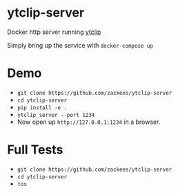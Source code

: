 # ytclip-server

Docker http server running [ytclip](https://github.com/zackees/ytclip)

Simply bring up the service with `docker-compose up`


# Demo

  * `git clone https://github.com/zackees/ytclip-server`
  * `cd ytclip-server`
  * `pip install -e .`
  * `ytclip_server --port 1234`
  * Now open up `http://127.0.0.1:1234` in a browser.

# Full Tests

  * `git clone https://github.com/zackees/ytclip-server`
  * `cd ytclip-server`
  * `tox`